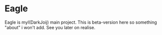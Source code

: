 # Eagle

Eagle is myI(DarkJoij) main project. This is beta-version here so something "about" i won't add. See you later on realise.

